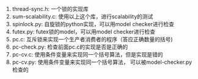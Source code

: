 1. thread-sync.h: 一个锁的实现库
2. sum-scalability.c: 使用以上这个库，进行scalability的测试
3. spinlock.py: 自旋锁的python实现，可以用model checker进行检查
4. futex.py: futex锁的model，可以用model checker进行检查
5. pc.c: 互斥锁来实现一个生产者消费者的程序（答应正确数量的括号)
6. pc-check.py: 检查前面pc.c的实现是否是正确的
7. pc-cv.c: 使用条件变量来实现同一个括号算法，但是实现是错的
7. pc-cv.py: 使用条件变量来实现同一个括号算法， 可以被model-checker.py检查的

